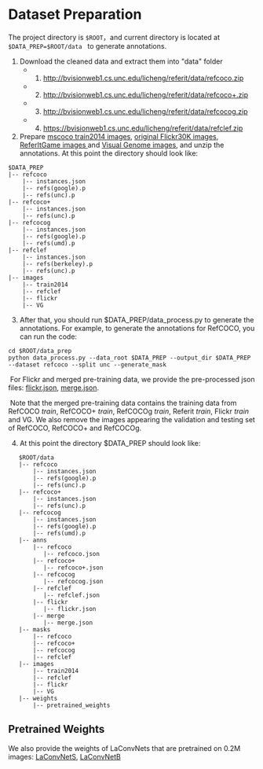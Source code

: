 # Dataset Preparation

The project directory is ``$ROOT``，and current directory is located at ``$DATA_PREP=$ROOT/data ``  to generate annotations.

1. Download the cleaned data and extract them into "data" folder
   - 1) http://bvisionweb1.cs.unc.edu/licheng/referit/data/refcoco.zip
   - 2) http://bvisionweb1.cs.unc.edu/licheng/referit/data/refcoco+.zip 
   - 3) http://bvisionweb1.cs.unc.edu/licheng/referit/data/refcocog.zip 
   - 4) https://bvisionweb1.cs.unc.edu/licheng/referit/data/refclef.zip
1. Prepare [mscoco train2014 images](https://pjreddie.com/projects/coco-mirror),  [original Flickr30K images](http://shannon.cs.illinois.edu/DenotationGraph/), [ReferItGame images ](https://drive.google.com/file/d/1R6Tm7tQTHCil6A_eOhjudK3rgaBxkD2t/view?usp=sharing)and [Visual Genome images](http://visualgenome.org/api/v0/api_home.html), and unzip the annotations. At this point the directory should look like:
```
$DATA_PREP
|-- refcoco
    |-- instances.json
    |-- refs(google).p
    |-- refs(unc).p
|-- refcoco+
    |-- instances.json
    |-- refs(unc).p
|-- refcocog
    |-- instances.json
    |-- refs(google).p
    |-- refs(umd).p
|-- refclef
    |-- instances.json
    |-- refs(berkeley).p
    |-- refs(unc).p
|-- images
    |-- train2014
    |-- refclef
    |-- flickr
    |-- VG   
```
3. After that, you should run $DATA_PREP/data_process.py to generate the annotations. For example, to generate the annotations for RefCOCO,  you can run the code:

```
cd $ROOT/data_prep
python data_process.py --data_root $DATA_PREP --output_dir $DATA_PREP --dataset refcoco --split unc --generate_mask
```
​	For Flickr and merged pre-training data, we provide the pre-processed json files: [flickr.json](https://1drv.ms/u/s!AmrFUyZ_lDVGim3OYlbaTGP7hzZV?e=rhFf29), [merge.json](https://1drv.ms/u/s!AmrFUyZ_lDVGim7ufJ41Z0anf0A4?e=vraV1O).

​	Note that the merged pre-training data contains the training data from RefCOCO *train*,  RefCOCO+ *train*, RefCOCOg  *train*, Referit *train*, Flickr *train* and VG. We also remove the images appearing the validation and testing set of RefCOCO, RefCOCO+ and RefCOCOg.

4. At this point the directory  $DATA_PREP should look like: 
```
   $ROOT/data
   |-- refcoco
       |-- instances.json
       |-- refs(google).p
       |-- refs(unc).p
   |-- refcoco+
       |-- instances.json
       |-- refs(unc).p
   |-- refcocog
       |-- instances.json
       |-- refs(google).p
       |-- refs(umd).p
   |-- anns
       |-- refcoco
          |-- refcoco.json
       |-- refcoco+
          |-- refcoco+.json
       |-- refcocog
          |-- refcocog.json
       |-- refclef
          |-- refclef.json
       |-- flickr
          |-- flickr.json
       |-- merge
          |-- merge.json
   |-- masks
       |-- refcoco
       |-- refcoco+
       |-- refcocog
       |-- refclef
   |-- images
       |-- train2014
       |-- refclef
       |-- flickr
       |-- VG       
   |-- weights
       |-- pretrained_weights
```
## Pretrained Weights
 
We also provide the weights of LaConvNets that are pretrained on 0.2M images:  [LaConvNetS](https://drive.google.com/file/d/1hTuAqJmTLqro01z2ZOGpm3iFO-CxaKB6/view?usp=share_link), [LaConvNetB](https://drive.google.com/file/d/1OL0bUdnGhobSqmqqxJpPfl27-30ZI3wU/view?usp=share_link)
